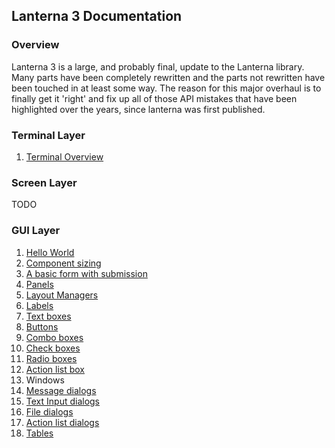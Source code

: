 Lanterna 3 Documentation
---

### Overview
Lanterna 3 is a large, and probably final, update to the Lanterna library.
Many parts have been completely rewritten and the parts not rewritten have been touched in at least some way.
The reason for this major overhaul is to finally get it 'right' and fix up all of those API mistakes that have been highlighted
over the years, since lanterna was first published.

### Terminal Layer
1. [Terminal Overview](examples/terminal/overview.md)

### Screen Layer
TODO

### GUI Layer
1. [Hello World](examples/gui/hello_world.md)
2. [Component sizing](examples/gui/component_sizing.md)
3. [A basic form with submission](examples/gui/basic_form_submission.md)
4. [Panels](examples/gui/panels.md)
5. [Layout Managers](examples/gui/layout_managers.md)
6. [Labels](examples/gui/labels.md)
7. [Text boxes](examples/gui/text_boxes.md)
8. [Buttons](examples/gui/buttons.md)
9. [Combo boxes](examples/gui/combo_boxes.md)
10. [Check boxes](examples/gui/check_boxes.md)
11. [Radio boxes](examples/gui/radio_boxes.md)
12. [Action list box](examples/gui/action_list_box.md)
13. Windows
14. [Message dialogs](examples/gui/message_dialogs.md)
15. [Text Input dialogs](examples/gui/text_input_dialogs.md)
16. [File dialogs](examples/gui/file_dialogs.md)
17. [Action list dialogs](examples/gui/action_list_dialogs.md)
18. [Tables](examples/gui/tables.md)